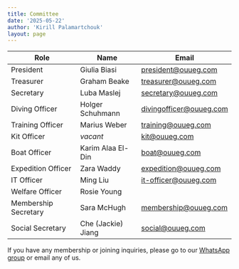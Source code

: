 ```yaml
---
title: Committee
date: '2025-05-22'
author: 'Kirill Palamartchouk'
layout: page
---
```


| **Role**                   | **Name**                    | **Email**                                                 |
|----------------------------|-----------------------------|-----------------------------------------------------------|
| President                  | Giulia Biasi                | [president@ouueg.com](mailto:president@ouueg.com)         |
| Treasurer                  | Graham Beake                | [treasurer@ouueg.com](mailto:treasurer@ouueg.com)         |
| Secretary                  | Luba Maslej                 | [secretary@ouueg.com](mailto:secretary@ouueg.com)         |
| Diving Officer             | Holger Schuhmann            | [divingofficer@ouueg.com](mailto:divingofficer@ouueg.com) |
| Training Officer           | Marius Weber                | [training@ouueg.com](mailto:training@ouueg.com)           |
| Kit Officer                | *vacant*                    | [kit@ouueg.com](mailto:kit@ouueg.com)                     |
| Boat Officer               | Karim Alaa El-Din           | [boat@ouueg.com](mailto:boat@ouueg.com)                   |
| Expedition Officer         | Zara Waddy                  | [expedition@ouueg.com](mailto:expedition@ouueg.com)       |
| IT Officer                 | Ming Liu                    | [it-officer@ouueg.com](mailto:it-officer@ouueg.com)       |
| Welfare Officer            | Rosie Young                 |                                                           |
| Membership Secretary       | Sara McHugh                 | [membership@ouueg.com](mailto:membership@ouueg.com)       |
| Social Secretary           | Che (Jackie) Jiang          | [social@ouueg.com](mailto:social@ouueg.com)               |

If you have any membership or joining inquiries, please go to our [WhatsApp group](https://chat.whatsapp.com/AnZP60BzcGi3tuTkKDBzQl) or email any of us.
